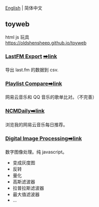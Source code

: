 [English](./README.md) | 简体中文

## toyweb

html js 玩具  
<https://oldshensheep.github.io/toyweb>

### [LastFM Export](./lastfm-export) [➡️link](https://blog.oldshensheep.com/toyweb/lastfm-export/)

导出 last.fm 的数据到 csv.

### [Playlist Compare](./playlist-compare)[➡️link](https://blog.oldshensheep.com/toyweb/playlist-compare/)

网易云音乐和 QQ 音乐的歌单比对。（不完善）

### [NCMDaily](./ncmdaily)[➡️link](https://blog.oldshensheep.com/toyweb/ncmdaily/)

浏览我的网易云音乐每日推荐。

### [Digital Image Processing](./dip)[➡️link](https://blog.oldshensheep.com/toyweb/dip/)

数字图像处理。纯 javascript。

- 变成灰度图
- 反转
- 量化
- 高斯滤波器
- 拉普拉斯滤波器
- 最大值滤波器
- ...
